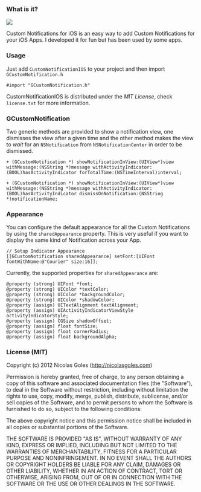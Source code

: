 ### What is it?

![](http://i.imgur.com/ZLDAC.png)

Custom Notifications for iOS is an easy way to add Custom Notifications for your iOS Apps. I developed it for fun but has been used by some apps.

### Usage

Just add ``CustomNotificationIOS`` to your project and then import ``GCustomNotification.h``

    #import "GCustomNotification.h"

CustomNotificationIOS is distributed under the *MIT License*, check ``license.txt`` for more information. 

### GCustomNotification

Two generic methods are provided to show a notification view, one dismisses the view after a given time and the other method makes the view to _wait_ for an `NSNotification` from `NSNotificationCenter` in order to be dismissed.

```obj-c
+ (GCustomNotification *) showNotificationInView:(UIView*)view withMessage:(NSString *)message withActivityIndicator:(BOOL)hasActivityIndicator forTotalTime:(NSTimeInterval)interval;

+ (GCustomNotification *) showNotificationInView:(UIView*)view withMessage:(NSString *)message withActivityIndicator:(BOOL)hasActivityIndicator dismissOnNotification:(NSString *)notificationName;
```

### Appearance

You can configure the default appearance for all the Custom Notifications by using the `sharedAppearance` property. This is very useful if you want to display the same kind of Notification across your App.

```obj-c
// Setup Indicator Appearance
[[GCustomNotification sharedAppearance] setFont:[UIFont fontWithName:@"Courier" size:16]];
```

Currently, the supported properties for `sharedAppearance` are:
```obj-c
@property (strong) UIFont *font;
@property (strong) UIColor *textColor;
@property (strong) UIColor *backgroundColor;
@property (strong) UIColor *shadowColor;
@property (assign) UITextAlignment textAlignment;
@property (assign) UIActivityIndicatorViewStyle activityIndicatorStyle;
@property (assign) CGSize shadowOffset;
@property (assign) float fontSize;
@property (assign) float cornerRadius;
@property (assign) float backgroundAlpha;

```

### License (MIT)

Copyright (c) 2012 Nicolas Goles (http://nicolasgoles.com)

Permission is hereby granted, free of charge, to any person obtaining a copy of this software and associated documentation files (the "Software"), to deal in the Software without restriction, including without limitation the rights to use, copy, modify, merge, publish, distribute, sublicense, and/or sell copies of the Software, and to permit persons to whom the Software is furnished to do so, subject to the following conditions:

The above copyright notice and this permission notice shall be included in all copies or substantial portions of the Software.

THE SOFTWARE IS PROVIDED "AS IS", WITHOUT WARRANTY OF ANY KIND, EXPRESS OR IMPLIED, INCLUDING BUT NOT LIMITED TO THE WARRANTIES OF MERCHANTABILITY, FITNESS FOR A PARTICULAR PURPOSE AND NONINFRINGEMENT. IN NO EVENT SHALL THE AUTHORS OR COPYRIGHT HOLDERS BE LIABLE FOR ANY CLAIM, DAMAGES OR OTHER LIABILITY, WHETHER IN AN ACTION OF CONTRACT, TORT OR OTHERWISE, ARISING FROM, OUT OF OR IN CONNECTION WITH THE SOFTWARE OR THE USE OR OTHER DEALINGS IN THE SOFTWARE.
